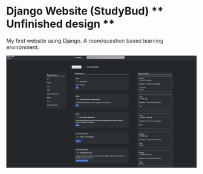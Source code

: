 # Django Website (StudyBud) ** Unfinished design **
 My first website using Django. A room/question based learning environment.


![Home Page](home.png)
